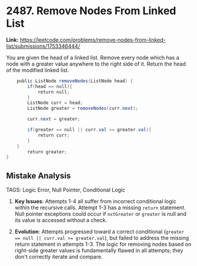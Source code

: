# 2487. Remove Nodes From Linked List

**Link:** https://leetcode.com/problems/remove-nodes-from-linked-list/submissions/1753346444/

You are given the head of a linked list. Remove every node which has a node with a greater value anywhere to the right side of it. Return the head of the modified linked list.

```java
    public ListNode removeNodes(ListNode head) {
        if(head == null){
            return null;
        }
        ListNode curr = head;
        ListNode greater = removeNodes(curr.next);

        curr.next = greater;

        if(greater == null || curr.val >= greater.val){
            return curr;
        }
    }
        return greater;
}
```

## Mistake Analysis

TAGS: Logic Error, Null Pointer, Conditional Logic

1. **Key Issues**: Attempts 1-4 all suffer from incorrect conditional logic within the recursive calls.  Attempt 1-3 has a missing `return` statement.  Null pointer exceptions could occur if `nxtGreater` or `greater` is null and its value is accessed without a check.

2. **Evolution**: Attempts progressed toward a correct conditional (`greater == null || curr.val >= greater.val`), but failed to address the missing return statement in attempts 1-3.  The logic for removing nodes based on right-side greater values is fundamentally flawed in all attempts; they don't correctly iterate and compare.

